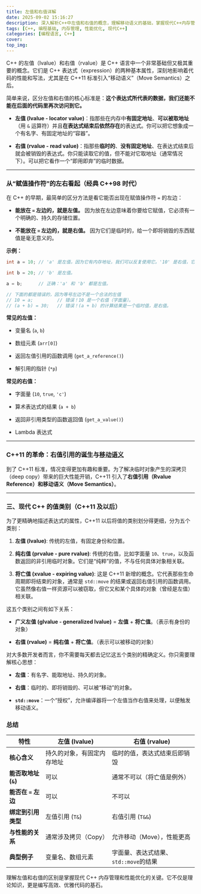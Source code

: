 ```yaml
---
title: 左值和右值详解
date: 2025-09-02 15:16:27
description: 深入解析C++中左值和右值的概念，理解移动语义的基础，掌握现代C++内存管理和性能优化的关键知识
tags: [C++, 编程基础, 内存管理, 性能优化, 现代C++]
categories: [编程语言, C++]
cover: 
top_img: 
---
```


C++ 的左值（lvalue）和右值（rvalue）是 C++ 语言中一个非常基础但又极其重要的概念。它们是 C++ 表达式（expression）的两种基本属性，深刻地影响着代码的性能和写法，尤其是在 C++11 标准引入“移动语义”（Move Semantics）之后。

简单来说，区分左值和右值的核心标准是：**这个表达式所代表的数据，我们还能不能在后面的代码里再次访问到它。**

- **左值 (lvalue - locator value)**：指那些在内存中**有固定地址**、**可以被取地址**（用 `&` 运算符）并且**在表达式结束后依然存在**的表达式。你可以把它想象成一个有名字、有固定地址的“容器”。
  
- **右值 (rvalue - read value)**：指那些**临时的**、**没有固定地址**、在表达式结束后就会被销毁的表达式。你只能读取它的值，但不能对它取地址（通常情况下）。可以把它看作一个“即用即弃”的临时数据。
  

---

### 从“赋值操作符”的左右看起（经典 C++98 时代）

在 C++ 的早期，最简单的区分方法是看它能否出现在赋值操作符 `=` 的左边：

- **能放在 `=` 左边的，就是左值。** 因为放在左边意味着你要给它赋值，它必须有一个明确的、持久的存储位置。
  
- **不能放在 `=` 左边的，就是右值。** 因为它们是临时的，给一个即将销毁的东西赋值是毫无意义的。
  

**示例：**

```c++
int a = 10; // 'a' 是左值，因为它有内存地址，我们可以反复使用它。'10' 是右值，它是一个字面量，没有固定地址。

int b = 20; // 'b' 是左值。

a = b;      // 正确：'a' 和 'b' 都是左值。

// 下面的都是错误的，因为等号左边不是一个合法的左值
// 10 = a;         // 错误！10 是一个右值（字面量）。
// (a + b) = 30;   // 错误！(a + b) 的计算结果是一个临时值，是右值。
```

**常见的左值：**

- 变量名 (`a`, `b`)
  
- 数组元素 (`arr[0]`)
  
- 返回左值引用的函数调用 (`get_a_reference()`)
  
- 解引用的指针 (`*p`)
  

**常见的右值：**

- 字面量 (`10`, `true`, `'c'`)
  
- 算术表达式的结果 (`a + b`)
  
- 返回非引用类型的函数返回值 (`get_a_value()`)
  
- Lambda 表达式
  

---

### C++11 的革命：右值引用的诞生与[移动语义](移动语义.md)

到了 C++11 标准，情况变得更加有趣和重要。为了解决临时对象产生的深拷贝（deep copy）带来的巨大性能开销，C++11 引入了**右值引用（Rvalue Reference）和移动语义（Move Semantics）**。

---

### 三、现代 C++ 的值类别（C++11 及以后）

为了更精确地描述表达式的属性，C++11 以后将值的类别划分得更细，分为五个类别：

1. **左值 (lvalue)**: 传统的左值，有固定身份和位置。
   
2. **纯右值 (prvalue - pure rvalue)**: 传统的右值，比如字面量 `10`、`true`，以及函数返回的非引用临时对象。它们是“纯粹”的值，不与任何具体对象相关联。
   
3. **将亡值 (xvalue - expiring value)**: 这是 C++11 新增的概念。它代表那些生命周期即将结束的对象，通常是 `std::move` 的结果或返回右值引用的函数调用。它虽然像右值一样资源可以被窃取，但它又和某个具体的对象（曾经是左值）相关联。
   

这五个类别之间有如下关系：

- **广义左值 (glvalue - generalized lvalue)** = **左值** + **将亡值**。（表示有身份的对象）
  
- **右值 (rvalue)** = **纯右值** + **将亡值**。（表示可以被移动的对象）
  

对大多数开发者而言，你不需要每天都去记忆这五个类别的精确定义。你只需要理解核心思想：

- **左值**：有名字、能取地址、持久的对象。
  
- **右值**：临时的、即将销毁的、可以被“移动”的对象。
  
- **`std::move`**：一个“授权”，允许编译器将一个左值当作右值来处理，以便触发移动语义。
  

### 总结

| 特性                 | 左值 (lvalue)              | 右值 (rvalue)                         |
| -------------------- | -------------------------- | ------------------------------------- |
| **核心含义**         | 持久的对象，有固定内存地址 | 临时的值，表达式结束后即销毁          |
| **能否取地址 (`&`)** | 可以                       | 通常不可以（将亡值是例外）            |
| **能否在 `=` 左边**  | 可以                       | 不可以                                |
| **绑定到引用类型**   | 左值引用 (`T&`)            | 右值引用 (`T&&`)                      |
| **与性能的关系**     | 通常涉及拷贝（Copy）       | 允许移动（Move），性能更高            |
| **典型例子**         | 变量名、数组元素           | 字面量、表达式结果、`std::move`的结果 |

理解左值和右值的区别是掌握现代 C++ 内存管理和性能优化的关键。它不仅是理论知识，更是编写高效、优雅代码的基石。
